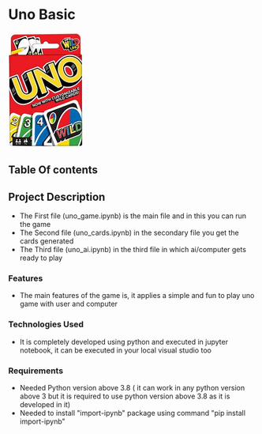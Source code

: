 # Uno Basic

![Uno Logo](./OIP.jpg)

## Table Of contents

## Project Description

- The First file (uno_game.ipynb) is the main file and in this you can run the game
- The Second file (uno_cards.ipynb) in the secondary file you get the cards generated
- The Third file (uno_ai.ipynb) in the third file in which ai/computer gets ready to play

### Features

- The main features of the game is, it applies a simple and fun to play uno game with user and computer

### Technologies Used

- It is completely developed using python and executed in jupyter notebook, it can be executed in your local visual studio too

### Requirements

- Needed Python version above 3.8 ( it can work in any python version above 3 but it is required to use python version above 3.8 as it is developed in it)
- Needed to install "import-ipynb" package using command "pip install import-ipynb"
